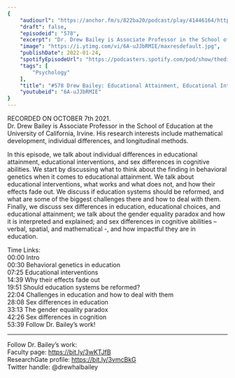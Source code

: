 ```yaml
---
{
	"audiourl": "https://anchor.fm/s/822ba20/podcast/play/41446164/https%3A%2F%2Fd3ctxlq1ktw2nl.cloudfront.net%2Fstaging%2F2021-9-7%2F0dcebdc2-0b43-0f1b-fe3b-d5ac377e267f.m4a",
	"draft": false,
	"episodeid": "578",
	"excerpt": "Dr. Drew Bailey is Associate Professor in the School of Education at the University of California, Irvine. His research interests include mathematical development, individual differences, and longitudinal methods.",
	"image": "https://i.ytimg.com/vi/6A-uJJbRMIE/maxresdefault.jpg",
	"publishDate": 2022-01-24,
	"spotifyEpisodeUrl": "https://podcasters.spotify.com/pod/show/thedissenter/episodes/578-Drew-Bailey-Educational-Attainment--Educational-Interventions--and-Sex-Differences-e18fbak",
	"tags": [
		"Psychology"
	],
	"title": "#578 Drew Bailey: Educational Attainment, Educational Interventions, and Sex Differences",
	"youtubeid": "6A-uJJbRMIE"
}
---
```

RECORDED ON OCTOBER 7th 2021.  
Dr. Drew Bailey is Associate Professor in the School of Education at the University of California, Irvine. His research interests include mathematical development, individual differences, and longitudinal methods.

In this episode, we talk about individual differences in educational attainment, educational interventions, and sex differences in cognitive abilities. We start by discussing what to think about the finding in behavioral genetics when it comes to educational attainment. We talk about educational interventions, what works and what does not, and how their effects fade out. We discuss if education systems should be reformed, and what are some of the biggest challenges there and how to deal with them. Finally, we discuss sex differences in education, educational choices, and educational attainment; we talk about the gender equality paradox and how it is interpreted and explained; and sex differences in cognitive abilities – verbal, spatial, and mathematical -, and how impactful they are in education.

Time Links:  
<time>00:00</time> Intro  
<time>00:30</time> Behavioral genetics in education  
<time>07:25</time> Educational interventions  
<time>14:39</time> Why their effects fade out  
<time>19:51</time> Should education systems be reformed?  
<time>22:04</time> Challenges in education and how to deal with them  
<time>28:08</time> Sex differences in education  
<time>33:13</time> The gender equality paradox  
<time>42:26</time> Sex differences in cognition  
<time>53:39</time> Follow Dr. Bailey’s work!

---

Follow Dr. Bailey’s work:  
Faculty page: https://bit.ly/3wKTJfB  
ResearchGate profile: https://bit.ly/3vmcBkG  
Twitter handle: @drewhalbailey
